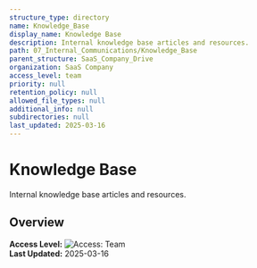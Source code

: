 ```yaml
---
structure_type: directory
name: Knowledge_Base
display_name: Knowledge Base
description: Internal knowledge base articles and resources.
path: 07_Internal_Communications/Knowledge_Base
parent_structure: SaaS_Company_Drive
organization: SaaS Company
access_level: team
priority: null
retention_policy: null
allowed_file_types: null
additional_info: null
subdirectories: null
last_updated: 2025-03-16
---
```


# Knowledge Base

Internal knowledge base articles and resources.

## Overview

**Access Level:** ![Access: Team](https://img.shields.io/badge/Access-Team-blue)  
**Last Updated:** 2025-03-16  
